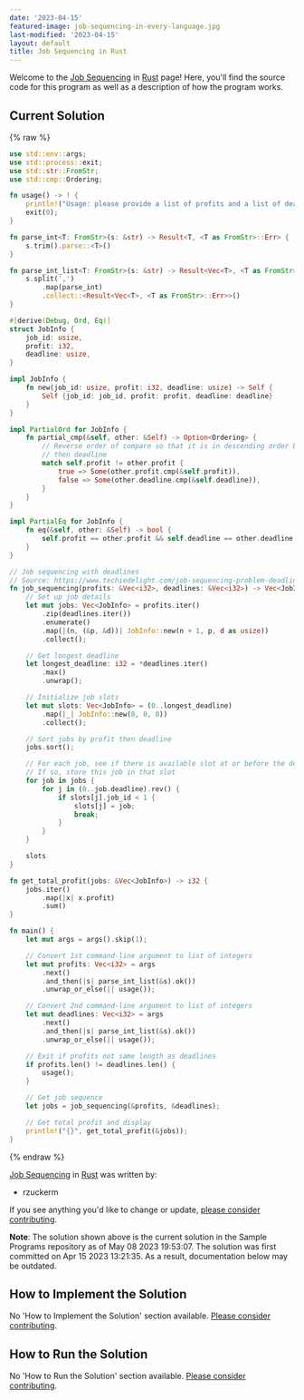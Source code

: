```yaml
---
date: '2023-04-15'
featured-image: job-sequencing-in-every-language.jpg
last-modified: '2023-04-15'
layout: default
title: Job Sequencing in Rust
---
```


Welcome to the [Job Sequencing](https://sampleprograms.io/projects/job-sequencing) in [Rust](https://sampleprograms.io/languages/rust) page! Here, you'll find the source code for this program as well as a description of how the program works.

## Current Solution

{% raw %}

```rust
use std::env::args;
use std::process::exit;
use std::str::FromStr;
use std::cmp::Ordering;

fn usage() -> ! {
    println!("Usage: please provide a list of profits and a list of deadlines");
    exit(0);
}

fn parse_int<T: FromStr>(s: &str) -> Result<T, <T as FromStr>::Err> {
    s.trim().parse::<T>()
}

fn parse_int_list<T: FromStr>(s: &str) -> Result<Vec<T>, <T as FromStr>::Err> {
    s.split(',')
        .map(parse_int)
        .collect::<Result<Vec<T>, <T as FromStr>::Err>>()
}

#[derive(Debug, Ord, Eq)]
struct JobInfo {
    job_id: usize,
    profit: i32,
    deadline: usize,
}

impl JobInfo {
    fn new(job_id: usize, profit: i32, deadline: usize) -> Self {
        Self {job_id: job_id, profit: profit, deadline: deadline}
    }
}

impl PartialOrd for JobInfo {
    fn partial_cmp(&self, other: &Self) -> Option<Ordering> {
        // Reverse order of compare so that it is in descending order by profit
        // then deadline
        match self.profit != other.profit {
            true => Some(other.profit.cmp(&self.profit)),
            false => Some(other.deadline.cmp(&self.deadline)),
        }
    }
}

impl PartialEq for JobInfo {
    fn eq(&self, other: &Self) -> bool {
        self.profit == other.profit && self.deadline == other.deadline
    }
}

// Job sequencing with deadlines
// Source: https://www.techiedelight.com/job-sequencing-problem-deadlines/
fn job_sequencing(profits: &Vec<i32>, deadlines: &Vec<i32>) -> Vec<JobInfo> {
    // Set up job details
    let mut jobs: Vec<JobInfo> = profits.iter()
        .zip(deadlines.iter())
        .enumerate()
        .map(|(n, (&p, &d))| JobInfo::new(n + 1, p, d as usize))
        .collect();

    // Get longest deadline
    let longest_deadline: i32 = *deadlines.iter()
        .max()
        .unwrap();

    // Initialize job slots
    let mut slots: Vec<JobInfo> = (0..longest_deadline)
        .map(|_| JobInfo::new(0, 0, 0))
        .collect();

    // Sort jobs by profit then deadline
    jobs.sort();

    // For each job, see if there is available slot at or before the deadline.
    // If so, store this job in that slot
    for job in jobs {
        for j in (0..job.deadline).rev() {
            if slots[j].job_id < 1 {
                slots[j] = job;
                break;
            }
        }
    }

    slots
}

fn get_total_profit(jobs: &Vec<JobInfo>) -> i32 {
    jobs.iter()
        .map(|x| x.profit)
        .sum()
}

fn main() {
    let mut args = args().skip(1);

    // Convert 1st command-line argument to list of integers
    let mut profits: Vec<i32> = args
        .next()
        .and_then(|s| parse_int_list(&s).ok())
        .unwrap_or_else(|| usage());

    // Convert 2nd command-line argument to list of integers
    let mut deadlines: Vec<i32> = args
        .next()
        .and_then(|s| parse_int_list(&s).ok())
        .unwrap_or_else(|| usage());

    // Exit if profits not same length as deadlines
    if profits.len() != deadlines.len() {
        usage();
    }

    // Get job sequence
    let jobs = job_sequencing(&profits, &deadlines);

    // Get total profit and display
    println!("{}", get_total_profit(&jobs));
}
```

{% endraw %}

[Job Sequencing](https://sampleprograms.io/projects/job-sequencing) in [Rust](https://sampleprograms.io/languages/rust) was written by:

- rzuckerm

If you see anything you'd like to change or update, [please consider contributing](https://github.com/TheRenegadeCoder/sample-programs).

**Note**: The solution shown above is the current solution in the Sample Programs repository as of May 08 2023 19:53:07. The solution was first committed on Apr 15 2023 13:21:35. As a result, documentation below may be outdated.

## How to Implement the Solution

No 'How to Implement the Solution' section available. [Please consider contributing](https://github.com/TheRenegadeCoder/sample-programs-website).

## How to Run the Solution

No 'How to Run the Solution' section available. [Please consider contributing](https://github.com/TheRenegadeCoder/sample-programs-website).
